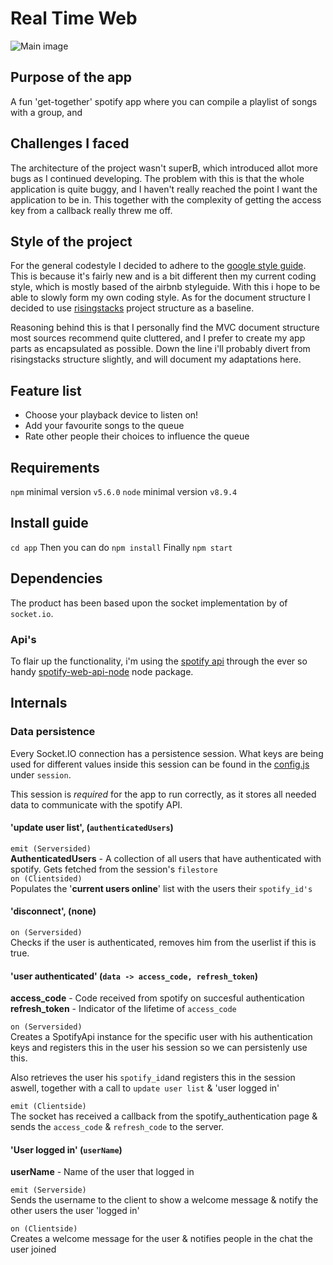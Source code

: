 # Real Time Web
![Main image](main-image.png)

## Purpose of the app
A fun 'get-together' spotify app where you can compile a playlist of songs with a group, and 

## Challenges I faced
The architecture of the project wasn't superB, which introduced allot more bugs as I continued developing. The problem with this is that the whole application is quite buggy, and I haven't really reached the point I want the application to be in. This together with the complexity of getting the access key from a callback really threw me off.

## Style of the project
For the general codestyle I decided to adhere to the [google style guide](https://google.github.io/styleguide/jsguide.html). This is because it's fairly new and is a bit different then my current coding style, which is mostly based of the airbnb styleguide. With this i hope to be able to slowly form my own coding style.
As for the document structure I decided to use [risingstacks](https://blog.risingstack.com/node-hero-node-js-project-structure-tutorial/) project structure as a baseline.   

Reasoning behind this is that I personally find the MVC document structure most sources recommend quite cluttered, and I prefer to create my app parts as encapsulated as possible.  Down the line i'll probably divert from risingstacks structure slightly, and will document my adaptations here. 

## Feature list

- Choose your playback device to listen on!
- Add your favourite songs to the queue
- Rate other people their choices to influence the queue



## Requirements

`npm` minimal  version `v5.6.0`
`node` minimal version `v8.9.4`


## Install guide
```cd app```
Then you can do 
```npm install```
Finally
```npm start```

## Dependencies
The product has been based upon the socket implementation by of `socket.io`.  
### Api's
To flair up the functionality, i'm using the [spotify api](https://developer.spotify.com/web-api/) through the ever so handy [spotify-web-api-node](https://github.com/thelinmichael/spotify-web-api-node) node package.

## Internals

### Data persistence
Every Socket.IO connection has a persistence session. What keys are being used for different values inside this session can be found in the [config.js](https://github.com/Cascuna/real-time-web-project/blob/herkansing/src/config.js) under `session`.

This session is *required* for the app to run correctly, as it stores all needed data to communicate with the spotify API.


#### 'update user list', (`authenticatedUsers`)
`emit (Serversided)`  
**AuthenticatedUsers** - A collection of all users that have authenticated with spotify. Gets fetched from the session's `filestore`  
`on (Clientsided) `  
Populates the '**current users online**' list with the users their `spotify_id's`


#### 'disconnect', (none)
`on (Serversided)`   
Checks if the user is authenticated, removes him from the userlist if this is true.

#### 'user authenticated' (`data -> access_code, refresh_token`)
**access_code** - Code received from spotify on succesful authentication  
**refresh_token** - Indicator of the lifetime of `access_code`  

`on (Serversided)`  
Creates a SpotifyApi instance for the specific user with his authentication keys and registers this in the user his session so we can persistenly use this.

Also retrieves the user his `spotify_id`and registers this in the session aswell, together with a call to `update user list` & 'user logged in'

`emit (Clientside)`  
The socket has received a callback from the spotify_authentication page & sends the `access_code` & `refresh_code` to the server.


#### 'User logged in' (`userName`)
**userName** - Name of the user that logged in   

`emit (Serverside)`  
Sends the username to the client to show a welcome message & notify the other users the user 'logged in'

`on (Clientside)`  
Creates a welcome message for the user & notifies people in the chat the user joined

